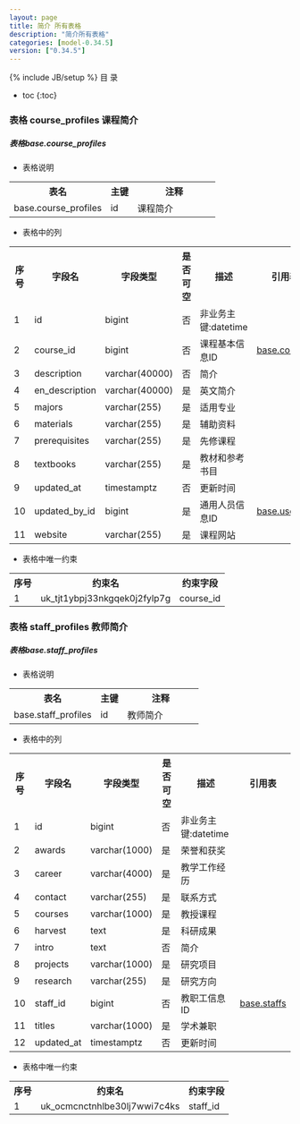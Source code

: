 ```yaml
---
layout: page
title: 简介 所有表格
description: "简介所有表格"
categories: [model-0.34.5]
version: ["0.34.5"]
---
```

{% include JB/setup %}
 目  录

* toc
{:toc}



### 表格 course_profiles 课程简介
<div class="card card-info">
  <div class="card-header"><h5 id="table_base.course_profiles">表格base.course_profiles</h5></div>
  <div class="card-body">
<ul>
  <li>表格说明</li>
</ul>

<table class="table table-bordered table-striped table-condensed ">
<tr><th class="info_header">表名</th><th class="info_header">主键</th><th class="info_header" style="width:40%">注释</th>  </tr>
<tr><td>base.course_profiles</td><td>id</td><td>课程简介</td>  </tr>
</table>
<ul>
  <li>表格中的列</li>
</ul>
<table class="table table-bordered table-striped table-condensed">
<tr><th class="info_header text-center">序号</th><th class="info_header">字段名</th><th class="info_header">字段类型</th><th class="info_header text-center">是否可空</th><th class="info_header">描述</th><th class="info_header">引用表</th>  </tr>
<tr><td class="text-center">1</td><td>id</td><td>bigint</td><td class="text-center">否</td><td>非业务主键:datetime</td><td></td>  </tr>
<tr><td class="text-center">2</td><td>course_id</td><td>bigint</td><td class="text-center">否</td><td>课程基本信息ID</td><td>            <a href="/model/base/edu/core.html#表格-courses-课程基本信息">base.courses</a>
</td>  </tr>
<tr><td class="text-center">3</td><td>description</td><td>varchar(40000)</td><td class="text-center">否</td><td>简介</td><td></td>  </tr>
<tr><td class="text-center">4</td><td>en_description</td><td>varchar(40000)</td><td class="text-center">是</td><td>英文简介</td><td></td>  </tr>
<tr><td class="text-center">5</td><td>majors</td><td>varchar(255)</td><td class="text-center">是</td><td>适用专业</td><td></td>  </tr>
<tr><td class="text-center">6</td><td>materials</td><td>varchar(255)</td><td class="text-center">是</td><td>辅助资料</td><td></td>  </tr>
<tr><td class="text-center">7</td><td>prerequisites</td><td>varchar(255)</td><td class="text-center">是</td><td>先修课程</td><td></td>  </tr>
<tr><td class="text-center">8</td><td>textbooks</td><td>varchar(255)</td><td class="text-center">是</td><td>教材和参考书目</td><td></td>  </tr>
<tr><td class="text-center">9</td><td>updated_at</td><td>timestamptz</td><td class="text-center">否</td><td>更新时间</td><td></td>  </tr>
<tr><td class="text-center">10</td><td>updated_by_id</td><td>bigint</td><td class="text-center">是</td><td>通用人员信息ID</td><td>            <a href="/model/base/common/user.html#表格-users-通用人员信息">base.users</a>
</td>  </tr>
<tr><td class="text-center">11</td><td>website</td><td>varchar(255)</td><td class="text-center">是</td><td>课程网站</td><td></td>  </tr>
</table>

<ul>
  <li>表格中唯一约束</li>
</ul>
<table class="table table-bordered table-striped table-condensed">
  <tr>
<th class="info_header">序号</th><th class="info_header">约束名</th><th class="info_header">约束字段</th>  </tr>
<tr><td>1</td><td>uk_tjt1ybpj33nkgqek0j2fylp7g</td><td>course_id</td>  </tr>
</table>

  </div>
</div>

### 表格 staff_profiles 教师简介
<div class="card card-info">
  <div class="card-header"><h5 id="table_base.staff_profiles">表格base.staff_profiles</h5></div>
  <div class="card-body">
<ul>
  <li>表格说明</li>
</ul>

<table class="table table-bordered table-striped table-condensed ">
<tr><th class="info_header">表名</th><th class="info_header">主键</th><th class="info_header" style="width:40%">注释</th>  </tr>
<tr><td>base.staff_profiles</td><td>id</td><td>教师简介</td>  </tr>
</table>
<ul>
  <li>表格中的列</li>
</ul>
<table class="table table-bordered table-striped table-condensed">
<tr><th class="info_header text-center">序号</th><th class="info_header">字段名</th><th class="info_header">字段类型</th><th class="info_header text-center">是否可空</th><th class="info_header">描述</th><th class="info_header">引用表</th>  </tr>
<tr><td class="text-center">1</td><td>id</td><td>bigint</td><td class="text-center">否</td><td>非业务主键:datetime</td><td></td>  </tr>
<tr><td class="text-center">2</td><td>awards</td><td>varchar(1000)</td><td class="text-center">是</td><td>荣誉和获奖</td><td></td>  </tr>
<tr><td class="text-center">3</td><td>career</td><td>varchar(4000)</td><td class="text-center">是</td><td>教学工作经历</td><td></td>  </tr>
<tr><td class="text-center">4</td><td>contact</td><td>varchar(255)</td><td class="text-center">是</td><td>联系方式</td><td></td>  </tr>
<tr><td class="text-center">5</td><td>courses</td><td>varchar(1000)</td><td class="text-center">是</td><td>教授课程</td><td></td>  </tr>
<tr><td class="text-center">6</td><td>harvest</td><td>text</td><td class="text-center">是</td><td>科研成果</td><td></td>  </tr>
<tr><td class="text-center">7</td><td>intro</td><td>text</td><td class="text-center">否</td><td>简介</td><td></td>  </tr>
<tr><td class="text-center">8</td><td>projects</td><td>varchar(1000)</td><td class="text-center">是</td><td>研究项目</td><td></td>  </tr>
<tr><td class="text-center">9</td><td>research</td><td>varchar(255)</td><td class="text-center">是</td><td>研究方向</td><td></td>  </tr>
<tr><td class="text-center">10</td><td>staff_id</td><td>bigint</td><td class="text-center">否</td><td>教职工信息ID</td><td>            <a href="/model/base/common/misc.html#表格-staffs-教职工信息">base.staffs</a>
</td>  </tr>
<tr><td class="text-center">11</td><td>titles</td><td>varchar(1000)</td><td class="text-center">是</td><td>学术兼职</td><td></td>  </tr>
<tr><td class="text-center">12</td><td>updated_at</td><td>timestamptz</td><td class="text-center">否</td><td>更新时间</td><td></td>  </tr>
</table>

<ul>
  <li>表格中唯一约束</li>
</ul>
<table class="table table-bordered table-striped table-condensed">
  <tr>
<th class="info_header">序号</th><th class="info_header">约束名</th><th class="info_header">约束字段</th>  </tr>
<tr><td>1</td><td>uk_ocmcnctnhlbe30lj7wwi7c4ks</td><td>staff_id</td>  </tr>
</table>

  </div>
</div>
